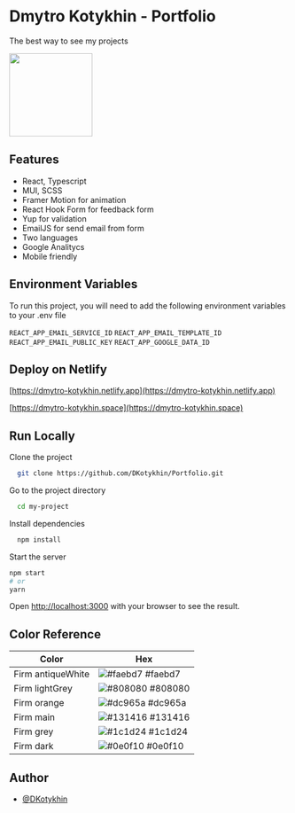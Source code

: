 # Dmytro Kotykhin - Portfolio

The best way to see my projects

<img src="https://i.ibb.co/0QQN97m/logo512.png"  width="150" height="150">


## Features

- React, Typescript
- MUI, SCSS
- Framer Motion for animation
- React Hook Form for feedback form
- Yup for validation
- EmailJS for send email from form
- Two languages
- Google Analitycs
- Mobile friendly

## Environment Variables

To run this project, you will need to add the following environment variables to your .env file

`REACT_APP_EMAIL_SERVICE_ID`
`REACT_APP_EMAIL_TEMPLATE_ID`
`REACT_APP_EMAIL_PUBLIC_KEY`
`REACT_APP_GOOGLE_DATA_ID`

## Deploy on Netlify

  [https://dmytro-kotykhin.netlify.app](https://dmytro-kotykhin.netlify.app)

  [https://dmytro-kotykhin.space](https://dmytro-kotykhin.space)

## Run Locally

Clone the project

```bash
  git clone https://github.com/DKotykhin/Portfolio.git
```

Go to the project directory

```bash
  cd my-project
```

Install dependencies

```bash
  npm install
```

Start the server

```bash
npm start
# or
yarn
```

Open [http://localhost:3000](http://localhost:3000) with your browser to see the result.



## Color Reference

| Color             | Hex                                                                |
| ----------------- | ------------------------------------------------------------------ |
| Firm antiqueWhite | ![#faebd7](https://via.placeholder.com/10/faebd7?text=+) #faebd7 |
| Firm lightGrey | ![#808080](https://via.placeholder.com/10/808080?text=+) #808080 |
| Firm orange | ![#dc965a](https://via.placeholder.com/10/dc965a?text=+) #dc965a |
| Firm main | ![#131416](https://via.placeholder.com/10/131416?text=+) #131416 |
| Firm grey | ![#1c1d24](https://via.placeholder.com/10/1c1d24?text=+) #1c1d24 |
| Firm dark | ![#0e0f10](https://via.placeholder.com/10/0e0f10?text=+) #0e0f10 |

## Author

- [@DKotykhin](https://github.com/DKotykhin)
